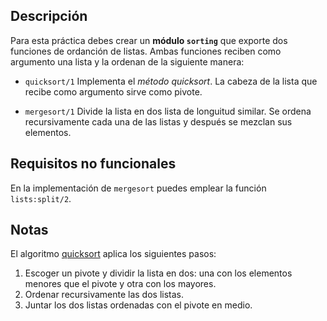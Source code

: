 Descripción
-----------

Para esta práctica debes crear un **módulo `sorting`** que exporte dos
funciones de ordanción de listas. Ambas funciones reciben como argumento una
lista y la ordenan de la siguiente manera:

* `quicksort/1`
  Implementa el *método quicksort*. La cabeza de la lista que recibe como
  argumento sirve como pivote.

* `mergesort/1`
  Divide la lista en dos lista de longuitud similar. Se ordena recursivamente
  cada una de las listas y después se mezclan sus elementos.


Requisitos no funcionales
-------------------------

En la implementación de `mergesort` puedes emplear la función `lists:split/2`.


Notas
-----

El algoritmo [quicksort](http://en.wikipedia.org/wiki/Quicksort) aplica
los siguientes pasos:

1. Escoger un pivote y dividir la lista en dos: una con los elementos menores
   que el pivote y otra con los mayores.
2. Ordenar recursivamente las dos listas.
3. Juntar los dos listas ordenadas con el pivote en medio.

